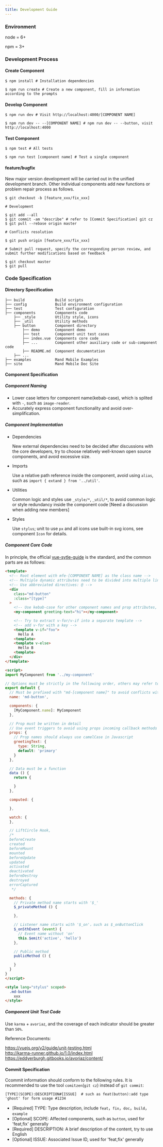```yaml
---
title: Development Guide
---
```


### Environment
node = 6+

npm = 3+

### Development Process

#### Create Component

```shell
$ npm install # Installation dependencies

$ npm run create # Create a new component, fill in information according to the prompts
```

#### Develop Component
```shell
$ npm run dev # Visit http://localhost:4000/[COMPONENT NAME]

$ npm run dev -- --[COMPONENT NAME] # npm run dev -- --button, visit http://localhost:4000
```

#### Test Component
```shell
$ npm test # All tests

$ npm run test [component name] # Test a single component
```
#### feature/bugfix
New major version development will be carried out in the unified development branch. Other individual components add new functions or problem repair process as follows.

```shell
$ git checkout -b [feature_xxx/fix_xxx]

# Development

$ git add --all
$ git commit -am "describe" # refer to [Commit Specification] git cz
$ git pull --rebase origin master

# Conflicts resolution

$ git push origin [feature_xxx/fix_xxx]

# Submit pull request, specify the corresponding person review, and submit further modifications based on feedback

$ git checkout master
$ git pull

```
### Code Specification

#### Directory Specification
```
├── build              Build scripts
├── config             Build environment configuration
├── test               Test configuration
├── components         Components code
    ├── _style         Utility style, icons
    ├── _util          Utility methods
    ├── button         Component directory
        ├── demo       Component demo
        ├── test       Component unit test cases
        ├── index.vue  Components core code
        ├── ...        Component other auxiliary code or sub-component code
        ├── README.md  Component documentation
    ├── ...
├── examples           Mand Mobile Examples
├── site               Mand Mobile Doc Site
```

#### Component Specification

##### Component Naming
* Lower case letters for component name(kebab-case), which is splited with `-`, such as `image-reader`.
* Accurately express component functionality and avoid over-simplification.

##### Component Implementation
* Dependencies

  New external dependencies need to be decided after discussions with the core developers, try to choose relatively well-known open source components, and avoid excessive size.

* Imports

  Use a relative path reference inside the component, avoid using `alias`, such as `import { extand } from '../util'`.

* Utilities

  Common logic and styles use `_style/*`, `_util/*`, to avoid common logic or style redundancy inside the component code [Need a discussion when adding new members]

* Styles

  Use `stylus`; unit to use `px` and all icons use built-in svg icons, see component `Icon` for details.

##### Component Core Code

In principle, the official [vue-sytle-guide](https://vuejs.org/v2/style-guide/#Component-instance-options-order-recommended) is the standard, and the common parts are as follows:

```html
<template>
  <!-- Root element with mfe-[COMPONENT NAME] as the class name -->
  <!-- Multiple dynamic attributes need to be divided into multiple lines -->
  <!-- Use abbreviated directives: @ -->
  <div
    class="md-button"
    :class="[type]"
  >
    <!-- Use kebab-case for other component names and prop attributes, and avoid using self-closing -->
    <my-component greeting-text="hi"></my-component>

    <!-- Try to extract v-for/v-if into a separate template -->
    <!-- add v-for with a key -->
    <template v-if="foo">
      Hello A
    <template>
    <template v-else>
      Hello B
    <template>
  </div>
</template>

<script>
import MyComponent from '../my-component'

// Options must be strictly in the following order, others may refer to vue-style-guide
export default {
  // Must be prefixed with "md-[component name]" to avoid conflicts with html elements
  name: 'md-button',

  components: {
    [MyComponent.name]: MyComponent
  },

  // Prop must be written in detail
  // Use event triggers to avoid using props incoming callback methods
  props: {
    // Prop names should always use camelCase in Javascript
    greetingText: {
      type: String,
      default: 'primary'
    }
  },

  // Data must be a function
  data () {
    return {

    }
  },

  computed: {

  },

  watch: {
  },

  // LiftCircle Hook,
  /*
  beforeCreate
  created
  beforeMount
  mounted
  beforeUpdate
  updated
  activated
  deactivated
  beforeDestroy
  destroyed
  errorCaptured
   */

  methods: {
    // Private method name starts with '$_'
    $_privateMethod () {

    },

    // Listener name starts with '$_on'，such as $_onButtonClick
    $_onSthEvent (event) {
      // Event name without 'on'
      this.$emit('active', 'hello')
    },

    // Public method
    publicMethod () {

    }
  }
}
</script>

<style lang="stylus" scoped>
  .md-button
    xxx
</style>
```
##### Component Unit Test Code

Use `karma` + `avoriaz`, and the coverage of each indicator should be greater than `50%`.

Reference Documents:

<a href="https://vuejs.org/v2/guide/unit-testing.html" target="_blank">https://vuejs.org/v2/guide/unit-testing.html</a><br>
<a href="http://karma-runner.github.io/1.0/index.html" target="_blank">http://karma-runner.github.io/1.0/index.html</a><br>
<a href="https://eddyerburgh.gitbooks.io/avoriaz/content/" target="_blank">https://eddyerburgh.gitbooks.io/avoriaz/content/</a>

#### Commit Specification

Ccommit information should conform to the following rules. It is recommended to use the tool `comitzen`(`git cz`) instead of `git commit`:

```shell
[TYPE](SCOPE):DESCRIPTION#[ISSUE]  # such as feat(button):add type 'ghost' for form usage #1234
```

* [Required] TYPE: Type description, include `feat`，`fix`，`doc`，`build`，`example`
* [Optional] SCOPE: Affected components, such as `button`, used for 'feat,fix' generally
* [Required] DESCRIPTION: A brief description of the content, try to use English
* [Optional] ISSUE: Associated Issue ID, used for 'feat,fix' generally

